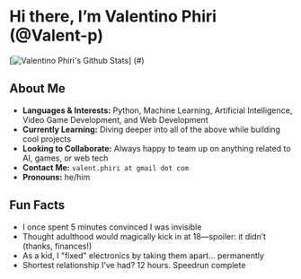 # Hi there, I’m **Valentino Phiri** (@Valent-p)

[![Valentino Phiri's Github Stats](https://github-readme-stats.vercel.app/api?username=valent-p&show_icons=true)] (#) 

## About Me
- **Languages & Interests:** Python, Machine Learning, Artificial Intelligence, Video Game Development, and Web Development  
- **Currently Learning:** Diving deeper into all of the above while building cool projects  
- **Looking to Collaborate:** Always happy to team up on anything related to AI, games, or web tech  
- **Contact Me:** `valent.phiri at gmail dot com`  
- **Pronouns:** he/him  

## Fun Facts
- I once spent 5 minutes convinced I was invisible  
- Thought adulthood would magically kick in at 18—spoiler: it didn’t (thanks, finances!)  
- As a kid, I "fixed" electronics by taking them apart... permanently  
- Shortest relationship I’ve had? 12 hours. Speedrun complete
